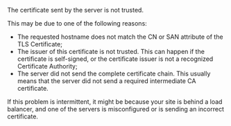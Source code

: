 The certificate sent by the server is not trusted.

This may be due to one of the following reasons:

- The requested hostname does not match the CN or SAN attribute of the TLS Certificate;
- The issuer of this certificate is not trusted. This can happen if the certificate is self-signed, or the certificate issuer is not a recognized Certificate Authority;
- The server did not send the complete certificate chain. This usually means that the server did not send a required intermediate CA certificate.

If this problem is intermittent, it might be because your site is behind a load balancer, and one of the servers is misconfigured or is sending an incorrect certificate.